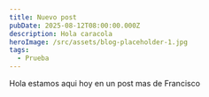 ```yaml
---
title: Nuevo post
pubDate: 2025-08-12T08:00:00.000Z
description: Hola caracola
heroImage: /src/assets/blog-placeholder-1.jpg
tags:
  - Prueba
---
```


Hola estamos aqui hoy en un post mas de Francisco
